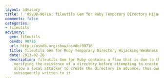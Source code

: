 ```yaml
---
layout: advisory
title: ! 'OSVDB-90716: fileutils Gem for Ruby Temporary Directory Hijacking Weakness'
comments: false
categories:
- fileutils
advisory:
  gem: fileutils
  osvdb: 90716
  url: http://osvdb.org/show/osvdb/90716
  title: fileutils Gem for Ruby Temporary Directory Hijacking Weakness
  date: 2013-02-28
  description: fileutils Gem for Ruby contains a flaw that is due to the program not
    verifying the existence of a directory before attempting to create it. This may
    allow a local attacker to create the directory in advance, thus owning any files
    subsequently written to it.
---
```

